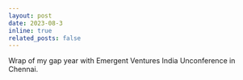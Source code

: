 ```yaml
---
layout: post
date: 2023-08-3
inline: true
related_posts: false
---
```


Wrap of my gap year with Emergent Ventures India Unconference in Chennai.
